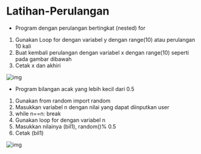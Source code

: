 # Latihan-Perulangan

- Program dengan perulangan bertingkat (nested) for

1. Gunakan Loop for dengan variabel y dengan range(10) atau perulangan 10 kali
2. Buat kembali perulangan dengan variabel x dengan range(10) seperti pada gambar dibawah
3. Cetak x dan akhiri

![img](ss.perulangan1/png)



- Program bilangan acak yang lebih kecil dari 0.5

1. Gunakan from random import random 
2. Masukkan variabel n dengan nilai yang dapat diinputkan user
3. while n==n:
        break
4. Gunakan loop for dengan variabel n
5. Masukkan nilainya (bil1), random()% 0.5
6. Cetak (bil1)

![img](ss.perulangan2/png)    
 